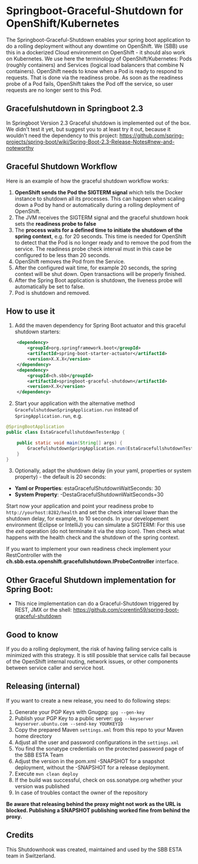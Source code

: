 Springboot-Graceful-Shutdown for OpenShift/Kubernetes
=
The Springboot-Graceful-Shutdown enables your spring boot application to do a rolling deployment without any downtime on OpenShift.
We (SBB) use this in a dockerized Cloud environment on OpenShift - it should also work on Kubernetes.
We use here the terminology of OpenShift/Kubernetes: Pods (roughly containers) and Services (logical load balancers that combine N containers).
OpenShift needs to know when a Pod is ready to respond to requests. That is done via the readiness probe.
As soon as the readiness probe of a Pod fails, OpenShift takes the Pod off the service, so user requests are no longer sent to this Pod.  

Gracefulshutdown in Springboot 2.3
--
In Springboot Version 2.3 Graceful shutdown is implemented out of the box. We didn't test it yet, but suggest you to at least try it out, because it wouldn't need the dependency to this project:
https://github.com/spring-projects/spring-boot/wiki/Spring-Boot-2.3-Release-Notes#new-and-noteworthy

Graceful Shutdown Workflow
--
Here is an example of how the graceful shutdown workflow works:
1. **OpenShift sends the Pod the SIGTERM signal** which tells the Docker instance to shutdown all its processes. 
This can happen when scaling down a Pod by hand or automatically during a rolling deployment of OpenShift.
2. The JVM receives the SIGTERM signal and the graceful shutdown hook sets the **readiness probe to false**
3. The **process waits for a defined time to initiate the shutdown of the spring context**, e.g. for 20 seconds. 
This time is needed for OpenShift to detect that the Pod is no longer ready and to remove the pod from the service. 
The readiness probe check interval must in this case be configured to be less than 20 seconds.
4. OpenShift removes the Pod from the Service.
5. After the configured wait time, for example 20 seconds, the spring context will be shut down. Open transactions will be properly finished. 
6. After the Spring Boot application is shutdown, the liveness probe will automatically be set to false. 
7. Pod is shutdown and removed.

How to use it
--
1. Add the maven dependency for Spring Boot actuator and this graceful shutdown starters: 
```xml 
    <dependency>
        <groupId>org.springframework.boot</groupId>
        <artifactId>spring-boot-starter-actuator</artifactId>
        <version>X.X.X</version>
    </dependency>
    <dependency>
        <groupId>ch.sbb</groupId>
        <artifactId>springboot-graceful-shutdown</artifactId>
        <version>X.X</version>
    </dependency>
```

2. Start your application with the alternative method ```GracefulshutdownSpringApplication.run``` instead of ```SpringApplication.run```, e.g. 

```java
@SpringBootApplication
public class EstaGracefullshutdownTesterApp {

    public static void main(String[] args) {
        GracefulshutdownSpringApplication.run(EstaGracefullshutdownTesterApp.class, args);
    }
}
```


3. Optionally, adapt the shutdown delay (in your yaml, properties or system property) - the default is 20 seconds:
- **Yaml or Properties**: estaGracefulShutdownWaitSeconds: 30  
- **System Property**: -DestaGracefulShutdownWaitSeconds=30


Start now your application and point your readiness probe to ```http://yourhost:8282/health``` and set the check interval lower than the shutdown delay, for example, to 10 seconds.
In your developement environment (Eclipse or IntelliJ) you can simulate a SIGTERM: For this use the _exit_ operation (do not terminate it via the stop icon). Then check what 
happens with the health check and the shutdown of the spring context.

If you want to implement your own readiness check implement your RestController with the **ch.sbb.esta.openshift.gracefullshutdown.IProbeController** interface.


Other Graceful Shutdown implementation for Spring Boot:
--
- This nice implementation can do a Graceful-Shutdown triggered by REST, JMX or the shell: https://github.com/corentin59/spring-boot-graceful-shutdown


Good to know
--
If you do a rolling deployment, the risk of having failing service calls is minimized with this strategy. 
It is still possible that service calls fail because of the OpenShift internal routing, network issues, 
or other components between service caller and service host.

Releasing (internal)
--
If you want to create a new release, you need to do following steps:
1. Generate your PGP Keys with Gnugpg: ```gpg --gen-key```
2. Publish your PGP Key to a public server: ```gpg --keyserver keyserver.ubuntu.com --send-key YOURKEYID```
2. Copy the prepared Maven ```settings.xml``` from this repo to your Maven home directory
3. Adjust all the user and password configurations in the ```settings.xml```
4. You find the sonatype credentials on the protected password page of the SBB ESTA Team 
5. Adjust the version in the pom.xml -SNAPSHOT for a snapshot deployment, without the -SNAPSHOT for a release deployment.
6. Execute ```mvn clean deploy```
7. If the build was successful, check on oss.sonatype.org whether your version was published
8. In case of troubles contact the owner of the repository


**Be aware that releasing behind the proxy might not work as the URL is blocked.
 Publishing a SNAPSHOT publishing worked fine from behind the proxy.**


Credits
--
This Shutdownhook was created, maintained and used by the SBB ESTA team in Switzerland. 

